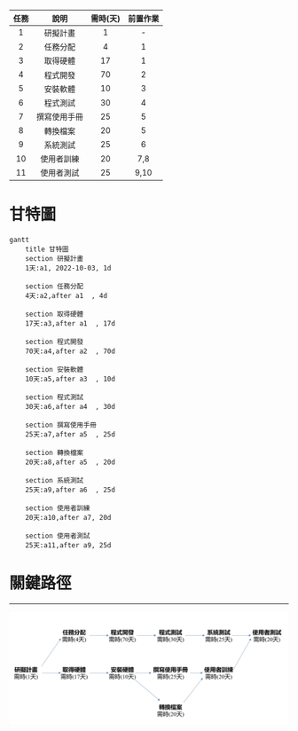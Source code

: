 
| 任務  | 說明  | 需時(天) | 前置作業 |
| :------------: |:---------------:| :-----:| :-----: |
| 1 | 研擬計畫 | 1 | - |      
| 2 | 任務分配 | 4 | 1 |      
| 3 | 取得硬體 | 17 | 1 |      
| 4 | 程式開發 | 70 | 2 |     
| 5 | 安裝軟體 | 10 | 3 |   
| 6 | 程式測試 | 30 | 4 |    
| 7 | 撰寫使用手冊 | 25 | 5 |    
| 8 | 轉換檔案 | 20 | 5 |     
| 9 | 系統測試 | 25 | 6 |
| 10 | 使用者訓練 | 20 | 7,8 |
| 11 | 使用者測試 | 25 | 9,10 |


# 甘特圖
```mermaid
gantt
    title 甘特圖
    section 研擬計畫
    1天:a1, 2022-10-03, 1d
    
    section 任務分配
    4天:a2,after a1  , 4d
    
    section 取得硬體
    17天:a3,after a1  , 17d
    
    section 程式開發
    70天:a4,after a2  , 70d 
    
    section 安裝軟體
    10天:a5,after a3  , 10d
    
    section 程式測試
    30天:a6,after a4  , 30d
    
    section 撰寫使用手冊
    25天:a7,after a5  , 25d
    
    section 轉換檔案
    20天:a8,after a5  , 20d
    
    section 系統測試
    25天:a9,after a6  , 25d
    
    section 使用者訓練
    20天:a10,after a7, 20d
    
    section 使用者測試
    25天:a11,after a9, 25d
```






# 關鍵路徑
---
![CPM_img 圖](關鍵.jpg)





